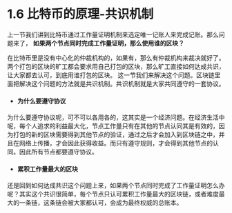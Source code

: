 # 1.6 比特币的原理-共识机制

上一节我们讲到比特币通过工作量证明机制来选定唯一记账人来完成记账。那么问题来了，
**如果两个节点同时完成工作量证明，那么使用谁的区块？**

在比特币里是没有中心化的仲裁机构的，如果有，那么有仲裁机构来裁决就好了。两个打包的区块的旷工都会要求用自己打包的区块，那么旷工直接如何达成共识，让大家都去认可，到底用谁打包的区块。
这一节我们来解决这个问题。区块链里面把解决这个问题的方法就是共识机制。共识机制就是大家共同遵守的一套协议。

* #### 为什么要遵守协议

为什么要遵守协议呢，可不可以各用各的，这其实是一个经济问题。在经济生活中呢，每个人追求的利益最大化，节点工作量只有在其他的节点认同其是有效的，因为打包的新的区块需要得到其他节点的验证，通过之后才会加入到区块链之中，并且在网络上传播，才会因此获得收益。而只有遵守规则，才会得到其他节点的认同。因此所有节点都要遵守协议。


* #### 累积工作量最大的区块
还是回到如何达成共识这个问题上来，如果两个节点同时完成了工作量证明怎么办呢？其实这个共识很简单，每个节点只认可累积工作量最大的区块链，或者难度最大的一条链，这条链会被大家都认可，会成为最终权威的总账本。






